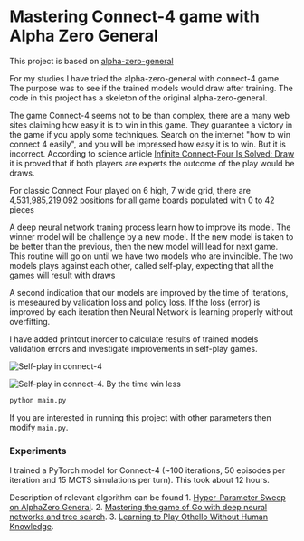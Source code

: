 # Mastering Connect-4 game with Alpha Zero General
This project is based on [alpha-zero-general](https://github.com/suragnair/alpha-zero-general)

For my studies I have tried the alpha-zero-general with connect-4 game.
The purpose was to see if the trained models would draw after training.
The code in this project has a skeleton of the original alpha-zero-general. 

The game Connect-4 seems not to be than complex, there are a many web sites claiming how easy it is to win in this game. They guarantee a victory in the game if you apply some techniques. Search on the internet "how to win connect 4 easily", and you will be impressed how easy it is to win. But it is incorrect.
According to science article [Infinite Connect-Four Is Solved: Draw](https://link.springer.com/chapter/10.1007/978-3-642-31866-5_18) it is proved that if both players are experts the outcome of the play would be draws.

For classic Connect Four played on 6 high, 7 wide grid, there are [4,531,985,219,092 positions](https://en.wikipedia.org/wiki/Connect_Four) for all game boards populated with 0 to 42 pieces

A deep neural network traning process learn how to improve its model. The winner model will be challenge by a new model. If the new model is taken to be better than the previous, then the new model will lead for next game. This routine will go on until we have two models who are invincible. The two models plays against each other, called self-play, expecting that all the games will result with draws

A second indication that our models are improved by the time of iterations, is meseaured by validation loss and policy loss. If the loss (error) is improved by each iteration then Neural Network is learning properly without overfitting. 

I have added printout inorder to calculate results of trained models validation errors and investigate improvements in self-play games.

![Self-play in connect-4](https://user-images.githubusercontent.com/45011444/130492136-2c25b8ea-7dee-4360-b7fc-a9f16cca370f.png)

![Self-play in connect-4. By the time win less](https://user-images.githubusercontent.com/45011444/130493395-c69527f4-3040-4143-a20f-fc607cf864d7.png)

```bash
python main.py
```
If you are interested in running this project with other parameters then modify ```main.py```.

### Experiments
I trained a PyTorch model for Connect-4 (~100 iterations, 50 episodes per iteration and 15 MCTS simulations per turn). This took about 12 hours. 

Description of relevant algorithm can be found 
1.
[Hyper-Parameter Sweep on AlphaZero General](https://arxiv.org/pdf/1903.08129.pdf).
2.
[Mastering the game of Go with deep neural networks and tree search](https://www.nature.com/articles/nature16961).
3.
[Learning to Play Othello Without Human Knowledge](https://github.com/suragnair/alpha-zero-general/raw/master/pretrained_models/writeup.pdf).


